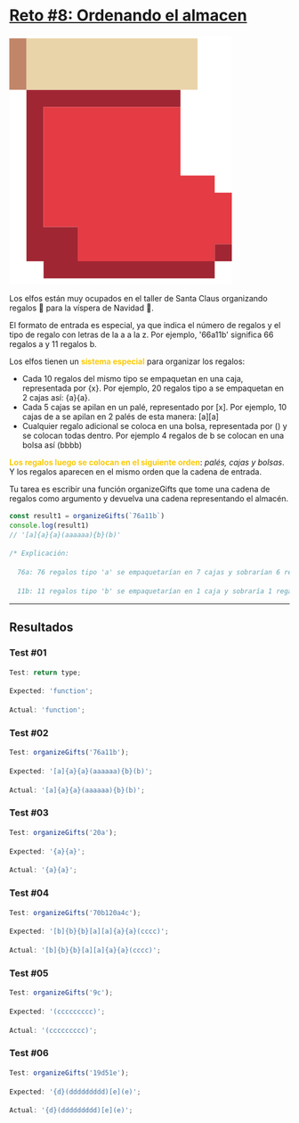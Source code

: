 # [Reto #8: Ordenando el almacen](https://adventjs.dev/es/challenges/2023/8)

![Reto_08](../Assets/Retos_PNG/8.png)

Los elfos están muy ocupados en el taller de Santa Claus organizando regalos 🎁 para la víspera de Navidad 🎄.

El formato de entrada es especial, ya que indica el número de regalos y el tipo de regalo con letras de la a a la z. Por ejemplo, '66a11b' significa 66 regalos a y 11 regalos b.

Los elfos tienen un <strong style="color:rgb(250 202 2)">sistema especial</strong> para organizar los regalos:

- Cada 10 regalos del mismo tipo se empaquetan en una caja, representada por {x}. Por ejemplo, 20 regalos tipo a se empaquetan en 2 cajas así: {a}{a}.
- Cada 5 cajas se apilan en un palé, representado por [x]. Por ejemplo, 10 cajas de a se apilan en 2 palés de esta manera: [a][a]
- Cualquier regalo adicional se coloca en una bolsa, representada por () y se colocan todas dentro. Por ejemplo 4 regalos de b se colocan en una bolsa así (bbbb)

<strong style="color:rgb(250 202 2)">Los regalos luego se colocan en el siguiente orden</strong>: _palés, cajas y bolsas_. Y los regalos aparecen en el mismo orden que la cadena de entrada.

Tu tarea es escribir una función organizeGifts que tome una cadena de regalos como argumento y devuelva una cadena representando el almacén.

```js
const result1 = organizeGifts(`76a11b`)
console.log(result1)
// '[a]{a}{a}(aaaaaa){b}(b)'

/* Explicación:

  76a: 76 regalos tipo 'a' se empaquetarían en 7 cajas y sobrarían 6 regalos, resultando en 1 palé [a] (por las primeras 5 cajas), 2 cajas sueltas {a}{a} y una bolsa con 6 regalos (aaaaaa)

  11b: 11 regalos tipo 'b' se empaquetarían en 1 caja y sobraría 1 regalo, resultando en 1 caja suelta {b} y una bolsa con 1 regalo (b)
```

---

## Resultados

### Test #01

```js
Test: return type;

Expected: 'function';

Actual: 'function';
```

### Test #02

```js
Test: organizeGifts('76a11b');

Expected: '[a]{a}{a}(aaaaaa){b}(b)';

Actual: '[a]{a}{a}(aaaaaa){b}(b)';
```

### Test #03

```js
Test: organizeGifts('20a');

Expected: '{a}{a}';

Actual: '{a}{a}';
```

### Test #04

```js
Test: organizeGifts('70b120a4c');

Expected: '[b]{b}{b}[a][a]{a}{a}(cccc)';

Actual: '[b]{b}{b}[a][a]{a}{a}(cccc)';
```

### Test #05

```js
Test: organizeGifts('9c');

Expected: '(ccccccccc)';

Actual: '(ccccccccc)';
```

### Test #06

```js
Test: organizeGifts('19d51e');

Expected: '{d}(ddddddddd)[e](e)';

Actual: '{d}(ddddddddd)[e](e)';
```
